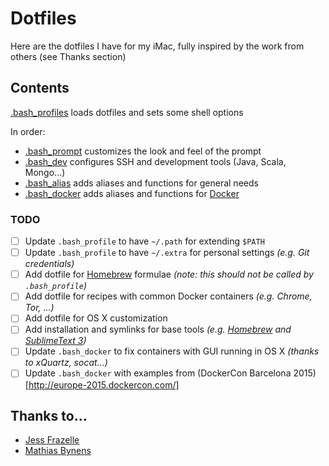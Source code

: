 # Dotfiles
Here are the dotfiles I have for my iMac, fully inspired by the work from others (see Thanks section)

## Contents

[.bash_profiles](https://github.com/teraflopx/dotfiles/blob/master/.bash_profile) loads dotfiles and sets some shell options

In order: 
- [.bash_prompt](https://github.com/teraflopx/dotfiles/blob/master/.bash_prompt) customizes the look and feel of the prompt
- [.bash_dev](https://github.com/teraflopx/dotfiles/blob/master/.bash_dev) configures SSH and development tools (Java, Scala, Mongo...)
- [.bash_alias](https://github.com/teraflopx/dotfiles/blob/master/.bash_alias) adds aliases and functions for general needs
- [.bash_docker](https://github.com/teraflopx/dotfiles/blob/master/.bash_docker) adds aliases and functions for [Docker](https://www.docker.com/)

### TODO
* [ ] Update `.bash_profile` to have `~/.path` for extending `$PATH`
* [ ] Update `.bash_profile` to have `~/.extra` for personal settings _(e.g. Git credentials)_
* [ ] Add dotfile for [Homebrew](http://brew.sh/) formulae _(note: this should not be called by `.bash_profile`)_
* [ ] Add dotfile for recipes with common Docker containers _(e.g. Chrome, Tor, ...)_
* [ ] Add dotfile for OS X customization
* [ ] Add installation and symlinks for base tools _(e.g. [Homebrew](http://brew.sh/) and [SublimeText 3](https://www.sublimetext.com/3))_
* [ ] Update `.bash_docker` to fix containers with GUI running in OS X _(thanks to xQuartz, socat...)_
* [ ] Update `.bash_docker` with examples from (DockerCon Barcelona 2015)[http://europe-2015.dockercon.com/]

## Thanks to…

* [Jess Frazelle](https://github.com/jfrazelle/dotfiles/)
* [Mathias Bynens](https://github.com/mathiasbynens/dotfiles/)

